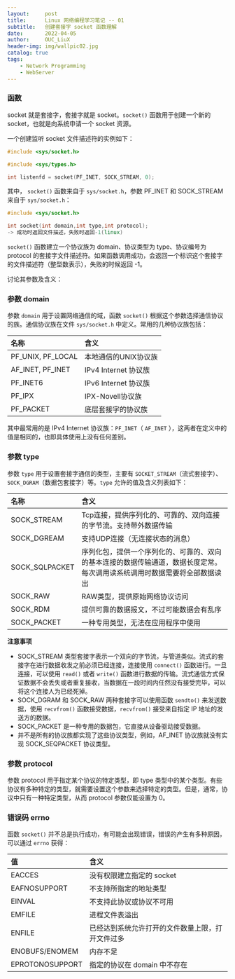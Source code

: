 ```yaml
---
layout:     post
title:      Linux 网络编程学习笔记 -- 01          
subtitle:   创建套接字 socket 函数理解               
date:       2022-04-05
author:     OUC_LiuX
header-img: img/wallpic02.jpg
catalog: true
tags:
    - Network Programming     
    - WebServer
--- 
```


<head>
    <script src="https://cdn.mathjax.org/mathjax/latest/MathJax.js?config=TeX-AMS-MML_HTMLorMML" type="text/javascript"></script>
    <script type="text/x-mathjax-config">
        MathJax.Hub.Config({
            tex2jax: {
            skipTags: ['script', 'noscript', 'style', 'textarea', 'pre'],
            inlineMath: [['$','$']]
            }
        });
    </script>
</head>   

### 函数        
socket 就是套接字，套接字就是 socket。`socket()` 函数用于创建一个新的socket，也就是向系统申请一个 socket 资源。       

一个创建监听 socket 文件描述符的实例如下：          
```c++
#include <sys/socket.h>             

#include <sys/types.h>           

int listenfd = socket(PF_INET, SOCK_STREAM, 0);
```      

其中， `socket()` 函数来自于 `sys/socket.h`，参数 PF_INET 和 SOCK_STREAM 来自于 `sys/socket.h`：         
```c++
#include <sys/socket.h>                  

int socket(int domain,int type,int protocol);
-> 成功时返回文件描述，失败时返回-1(linux)
```            

`socket()` 函数建立一个协议族为 domain、协议类型为 type、协议编号为protocol 的套接字文件描述符。如果函数调用成功，会返回一个标识这个套接字的文件描述符（整型数表示），失败的时候返回 -1。          

讨论其参数及含义：      

### 参数 domain          
参数 `domain` 用于设置网络通信的域，函数 `socket()` 根据这个参数选择通信协议的族。通信协议族在文件 `sys/socket.h` 中定义。常用的几种协议族包括：         

|名称|含义|        
|:---|:---|         
|PF_UNIX, PF_LOCAL|本地通信的UNIX协议族|       
|AF_INET, PF_INET|IPv4 Internet 协议族|        
|PF_INET6|IPv6 Internet 协议族|           
|PF_IPX|IPX-Novell协议族|         
|PF_PACKET|底层套接字的协议族|          

其中最常用的是 IPv4 Internet 协议族：`PF_INET`（ `AF_INET` ），这两者在定义中的值是相同的，也即具体使用上没有任何差别。           

### 参数 type            
参数 `type` 用于设置套接字通信的类型，主要有 `SOCKET_STREAM`（流式套接字）、`SOCK_DGRAM`（数据包套接字）等。`type` 允许的值及含义列表如下：         

|名称|含义|            
|:---|:---|            
|SOCK_STREAM|Tcp连接，提供序列化的、可靠的、双向连接的字节流。支持带外数据传输|         
|SOCK_DGREAM|支持UDP连接（无连接状态的消息）|        
|SOCK_SQLPACKET|序列化包，提供一个序列化的、可靠的、双向的基本连接的数据传输通道，数据长度定常。每次调用读系统调用时数据需要将全部数据读出|      
|SOCK_RAW|RAW类型，提供原始网络协议访问|         
|SOCK_RDM|提供可靠的数据报文，不过可能数据会有乱序|      
|SOCK_PACKET|一种专用类型，无法在应用程序中使用|      

**注意事项**          
* SOCK_STREAM 类型套接字表示一个双向的字节流，与管道类似。流式的套接字在进行数据收发之前必须已经连接，连接使用 `connect()` 函数进行。一旦连接，可以使用 `read()` 或者 `write()` 函数进行数据的传输。流式通信方式保证数据不会丢失或者重复接收，当数据在一段时间内任然没有接受完毕，可以将这个连接人为已经死掉。           
* SOCK_DGRAM 和 SOCK_RAW 两种套接字可以使用函数 `sendto()` 来发送数据，使用 `recvfrom()` 函数接受数据，`recvfrom()` 接受来自指定 IP 地址的发送方的数据。        
* SOCK_PACKET 是一种专用的数据包，它直接从设备驱动接受数据。       
* 并不是所有的协议族都实现了这些协议类型，例如，AF_INET 协议族就没有实现 SOCK_SEQPACKET 协议类型。         

### 参数 protocol          
参数 protocol 用于指定某个协议的特定类型，即 type 类型中的某个类型。有些协议有多种特定的类型，就需要设置这个参数来选择特定的类型。但是，通常，协议中只有一种特定类型，从而 protocol 参数仅能设置为 0。          

### 错误码 errno            
函数 `socket()` 并不总是执行成功，有可能会出现错误，错误的产生有多种原因，可以通过 `errno` 获得：       

|值|含义|       
|:--|:--|        
|EACCES|没有权限建立指定的 socket |
|EAFNOSUPPORT|不支持所指定的地址类型|
|EINVAL|不支持此协议或协议不可用|
|EMFILE|进程文件表溢出|   
|ENFILE|已经达到系统允许打开的文件数量上限，打开文件过多|
|ENOBUFS/ENOMEM|内存不足|
|EPROTONOSUPPORT|指定的协议在 domain 中不存在|

